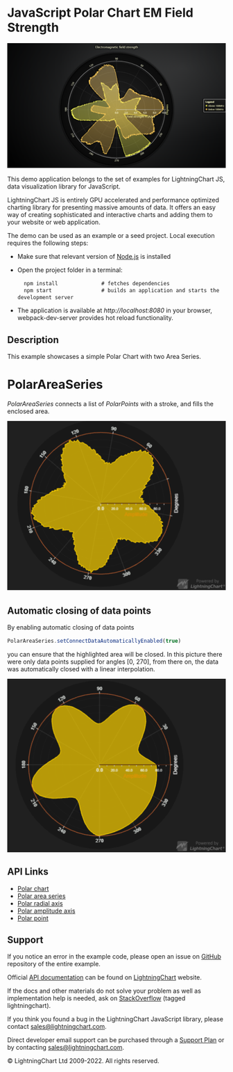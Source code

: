 # JavaScript Polar Chart EM Field Strength

![JavaScript Polar Chart EM Field Strength](polarEMFieldStrength-darkGold.png)

This demo application belongs to the set of examples for LightningChart JS, data visualization library for JavaScript.

LightningChart JS is entirely GPU accelerated and performance optimized charting library for presenting massive amounts of data. It offers an easy way of creating sophisticated and interactive charts and adding them to your website or web application.

The demo can be used as an example or a seed project. Local execution requires the following steps:

-   Make sure that relevant version of [Node.js](https://nodejs.org/en/download/) is installed
-   Open the project folder in a terminal:

          npm install              # fetches dependencies
          npm start                # builds an application and starts the development server

-   The application is available at _http://localhost:8080_ in your browser, webpack-dev-server provides hot reload functionality.


## Description

This example showcases a simple Polar Chart with two Area Series.

# PolarAreaSeries

_PolarAreaSeries_ connects a list of _PolarPoints_ with a stroke, and fills the enclosed area.

[//]: # 'IMPORTANT: The assets will not show before README.md is built - relative path is different!'

![Polar Area Series](./assets/polarAreaSeries.png)

## Automatic closing of data points

By enabling automatic closing of data points

```typescript
PolarAreaSeries.setConnectDataAutomaticallyEnabled(true)
```

you can ensure that the highlighted area will be closed. In this picture there were only data points supplied for angles [0, 270], from there on, the data was automatically closed with a linear interpolation.

![Polar Area Series connected](./assets/polarAreaSeriesConnected.png)


## API Links

* [Polar chart]
* [Polar area series]
* [Polar radial axis]
* [Polar amplitude axis]
* [Polar point]


## Support

If you notice an error in the example code, please open an issue on [GitHub][0] repository of the entire example.

Official [API documentation][1] can be found on [LightningChart][2] website.

If the docs and other materials do not solve your problem as well as implementation help is needed, ask on [StackOverflow][3] (tagged lightningchart).

If you think you found a bug in the LightningChart JavaScript library, please contact sales@lightningchart.com.

Direct developer email support can be purchased through a [Support Plan][4] or by contacting sales@lightningchart.com.

[0]: https://github.com/Arction/
[1]: https://lightningchart.com/lightningchart-js-api-documentation/
[2]: https://lightningchart.com
[3]: https://stackoverflow.com/questions/tagged/lightningchart
[4]: https://lightningchart.com/support-services/

© LightningChart Ltd 2009-2022. All rights reserved.


[Polar chart]: https://lightningchart.com/js-charts/api-documentation/v5.2.0/classes/PolarChart.html
[Polar area series]: https://lightningchart.com/js-charts/api-documentation/v5.2.0/classes/PolarAreaSeriesInterior.html
[Polar radial axis]: https://lightningchart.com/js-charts/api-documentation/v5.2.0/interfaces/PolarAxisRadial.html
[Polar amplitude axis]: https://lightningchart.com/js-charts/api-documentation/v5.2.0/classes/PolarAxisAmplitude.html
[Polar point]: https://lightningchart.com/js-charts/api-documentation/v5.2.0/interfaces/PolarPoint.html

